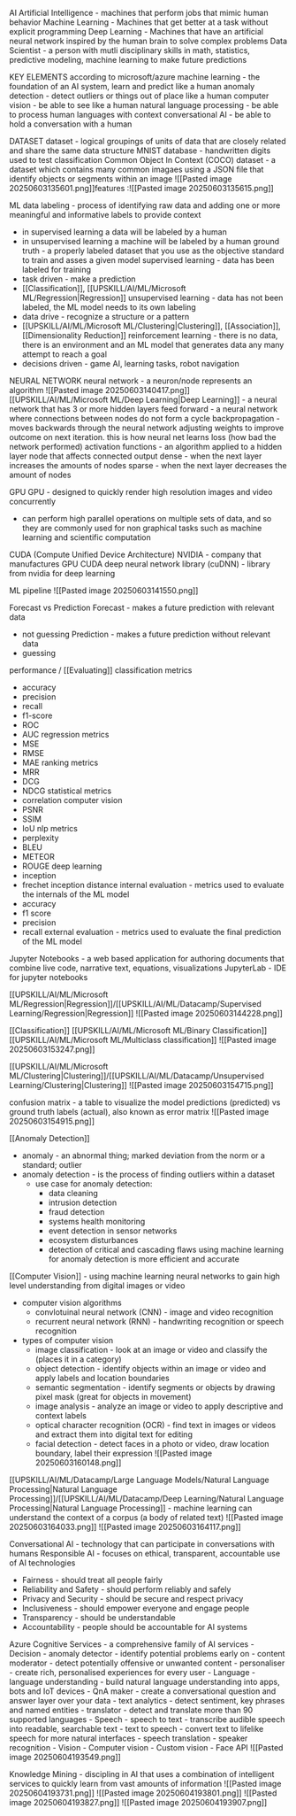 AI
Artificial Intelligence - machines that perform jobs that mimic human behavior
Machine Learning - Machines that get better at a task without explicit programming
Deep Learning - Machines that have an artificial neural network inspired by the human brain to solve complex problems
Data Scientist - a person with mutli disciplinary skills in math, statistics, predictive modeling, machine learning to make future predictions

KEY ELEMENTS according to microsoft/azure
machine learning - the foundation of an AI system, learn and predict like a human
anomaly detection - detect outliers or things out of place like a human
computer vision - be able to see like a human
natural language processing - be able to process human languages with context
conversational AI - be able to hold a conversation with a human

DATASET
dataset - logical groupings of units of data that are closely related and share the same data structure
MNIST database - handwritten digits used to test classification
Common Object In Context (COCO) dataset - a dataset which contains many common imagaes using a JSON file that identify objects or segments within an image
![[Pasted image 20250603135601.png]]features
:![[Pasted image 20250603135615.png]]

ML
data labeling - process of identifying raw data and adding one or more meaningful and informative labels to provide context
 - in supervised learning a data will be labeled by a human
- in unsupervised learning a machine will be labeled by a human
ground truth - a properly labeled dataset that you use as the objective standard to train and asses a given model
supervised learning - data has been labeled for training
- task driven - make a prediction
- [[Classification]], [[UPSKILL/AI/ML/Microsoft ML/Regression|Regression]]
unsupervised learning - data has not been labeled, the ML model needs to its own labeling
- data drive - recognize a structure or a pattern
- [[UPSKILL/AI/ML/Microsoft ML/Clustering|Clustering]], [[Association]], [[Dimensionality Reduction]]
reinforcement learning - there is no data, there is an environment and an ML model that generates data any many attempt to reach a goal
- decisions driven - game AI, learning tasks, robot navigation

NEURAL NETWORK
neural network - a neuron/node represents an algorithm 
![[Pasted image 20250603140417.png]]
[[UPSKILL/AI/ML/Microsoft ML/Deep Learning|Deep Learning]] - a neural network that has 3 or more hidden layers
feed forward - a neural network where connections between nodes do not form a cycle
backpropagation - moves backwards through the neural network adjusting weights to improve outcome on next iteration. this is how neural net learns
loss (how bad the network performed)
activation functions - an algorithm applied to a hidden layer node that affects connected output
dense - when the next layer increases the amounts of nodes
sparse - when the next layer decreases the amount of nodes

GPU
GPU - designed to quickly render high resolution images and video concurrently
- can perform high parallel operations on multiple sets of data, and so they are commonly used for non graphical tasks such as machine learning and scientific computation

CUDA (Compute Unified Device Architecture)
NVIDIA - company that manufactures GPU
CUDA deep neural network library (cuDNN) - library from nvidia for deep learning

ML pipeline
![[Pasted image 20250603141550.png]]

Forecast vs Prediction
Forecast - makes a future prediction with relevant data
- not guessing
Prediction - makes a future prediction without relevant data 
- guessing

performance /  [[Evaluating]]
classification metrics 
- accuracy
- precision
- recall
- f1-score
- ROC
- AUC
regression metrics
- MSE
- RMSE
- MAE
ranking metrics
- MRR
- DCG
- NDCG
statistical metrics
- correlation
computer vision
- PSNR
- SSIM
- IoU
nlp metrics
- perplexity
- BLEU
- METEOR
- ROUGE
deep learning
- inception
- frechet inception distance
internal evaluation - metrics used to evaluate the internals of the ML model
- accuracy
- f1 score
- precision
- recall
external evaluation - metrics used to evaluate the final prediction of the ML model

Jupyter Notebooks - a web based application for authoring documents that combine live code, narrative text, equations, visualizations
JupyterLab - IDE for jupyter notebooks

[[UPSKILL/AI/ML/Microsoft ML/Regression|Regression]]/[[UPSKILL/AI/ML/Datacamp/Supervised Learning/Regression|Regression]] 
![[Pasted image 20250603144228.png]]

[[Classification]] [[UPSKILL/AI/ML/Microsoft ML/Binary Classification]] [[UPSKILL/AI/ML/Microsoft ML/Multiclass classification]]
![[Pasted image 20250603153247.png]]

[[UPSKILL/AI/ML/Microsoft ML/Clustering|Clustering]]/[[UPSKILL/AI/ML/Datacamp/Unsupervised Learning/Clustering|Clustering]]
![[Pasted image 20250603154715.png]]

confusion matrix - a table to visualize the model predictions (predicted) vs ground truth labels (actual), also known as error matrix
![[Pasted image 20250603154915.png]]

[[Anomaly Detection]]
- anomaly - an abnormal thing; marked deviation from the norm or a standard; outlier
- anomaly detection - is the process of finding outliers within a dataset
	- use case for anomaly detection:
		- data cleaning
		- intrusion detection
		- fraud detection
		- systems health monitoring
		- event detection in sensor networks
		- ecosystem disturbances
		- detection of critical and cascading flaws
using machine learning for anomaly detection is more efficient and accurate

[[Computer Vision]]  - using machine learning neural networks to gain high level understanding from digital images or video
- computer vision algorithms
	- convlotuinal neural network (CNN) - image and video recognition
	- recurrent neural network (RNN) - handwriting recognition or speech recognition
- types of computer vision
	- image classification - look at an image or video and classify the (places it in a category)
	- object detection - identify objects within an image or video and apply labels and location boundaries
	- semantic segmentation - identify segments or objects by drawing pixel mask (great for objects in movement)
	- image analysis - analyze an image or video to apply descriptive and context labels
	- optical character recognition (OCR) - find text in images or videos and extract them into digital text for editing
	- facial detection - detect faces in a photo or video, draw location boundary, label their expression
![[Pasted image 20250603160148.png]]

[[UPSKILL/AI/ML/Datacamp/Large Language Models/Natural Language Processing|Natural Language Processing]]/[[UPSKILL/AI/ML/Datacamp/Deep Learning/Natural Language Processing|Natural Language Processing]] - machine learning can understand the context of a corpus (a body of related text)
![[Pasted image 20250603164033.png]]
![[Pasted image 20250603164117.png]]

Conversational AI - technology that can participate in conversations with humans
Responsible AI - focuses on ethical, transparent, accountable use of AI technologies
- Fairness -  should treat all people fairly
- Reliability and Safety - should perform reliably and safely
- Privacy and Security - should be secure and respect privacy
- Inclusiveness - should empower everyone and engage people
- Transparency - should be understandable
- Accountability - people should be accountable for AI systems

Azure Cognitive Services - a comprehensive family of AI services
	- Decision
		- anomaly detector - identify potential problems early on
		- content moderator - detect potentially offensive or unwanted content
		- personaliser - create rich, personalised experiences for every user
	- Language
		- language understanding - build natural language understanding into apps, bots and IoT devices
		- QnA maker - create a conversational question and answer layer over your data
		- text analytics - detect sentiment, key phrases and named entities
		- translator - detect and translate more than 90 supported languages
	- Speech
		- speech to text - transcribe audible speech into readable, searchable text
		- text to speech - convert text to lifelike speech for more natural interfaces
		- speech translation
		- speaker recognition
	- Vision
		- Computer vision
		- Custom vision
		- Face
API
![[Pasted image 20250604193549.png]]

Knowledge Mining - discipling in AI that uses a combination of intelligent services to quickly learn from vast amounts of information
![[Pasted image 20250604193731.png]]
![[Pasted image 20250604193801.png]]
![[Pasted image 20250604193827.png]]
![[Pasted image 20250604193907.png]]
